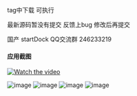 tag中下载 可执行

最新源码暂没有提交 反馈上bug 修改后再提交

国产 startDock   QQ交流群 246233219 


#### 应用截图
[![Watch the video](https://github.com/msfm2018/win_mac_tool/blob/v4.1/image/ok.png)]([(https://github.com/msfm2018/win_mac_tool/blob/v4.1/image/record.mp4)])

![image](https://github.com/msfm2018/win_mac_tool/blob/v4.1/image/ok.png)
![image](https://github.com/msfm2018/win_mac_tool/blob/v2.2/b.png)
![image](https://github.com/msfm2018/win_mac_tool/blob/v2.2/a.png)
![image](https://github.com/msfm2018/win_mac_tool/blob/v2.2/c.png)








